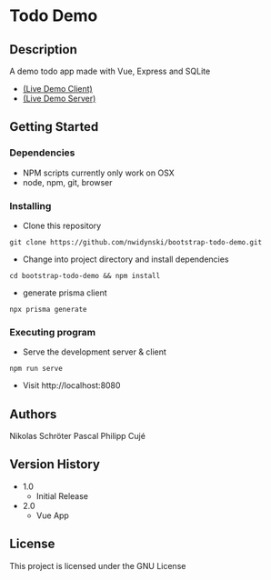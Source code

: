# Todo Demo

## Description

A demo todo app made with Vue, Express and SQLite

- [(Live Demo Client)](https://bootstrap-todo-demo.netlify.app/)
- [(Live Demo Server)](https://bootstrap-todo-demo.herokuapp.com/todos)

## Getting Started

### Dependencies

* NPM scripts currently only work on OSX
* node, npm, git, browser

### Installing

* Clone this repository
```
git clone https://github.com/nwidynski/bootstrap-todo-demo.git
```
* Change into project directory and install dependencies
```
cd bootstrap-todo-demo && npm install
```
* generate prisma client
```
npx prisma generate
```

### Executing program

* Serve the development server & client
```
npm run serve
```
* Visit http://localhost:8080

## Authors

Nikolas Schröter
Pascal Philipp Cujé

## Version History

* 1.0
    * Initial Release
* 2.0
    * Vue App
## License

This project is  licensed under the GNU License
